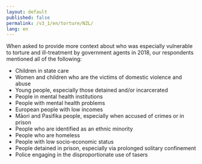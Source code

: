 ```yaml
---
layout: default
published: false
permalink: /v3_1/en/torture/NZL/
lang: en
---
```


When asked to provide more context about who was especially vulnerable to torture and ill-treatment by government agents in 2018, our respondents mentioned all of the following:
-	Children in state care
-	Women and children who are the victims of domestic violence and abuse
-	Young people, especially those detained and/or incarcerated
-	People in mental health institutions
-	People with mental health problems
-	European people with low incomes
-	Māori and Pasifika people, especially when accused of crimes or in prison
-	People who are identified as an ethnic minority
-	People who are homeless
-	People with low socio-economic status
-	People detained in prison, especially via prolonged solitary confinement
-	Police engaging in the disproportionate use of tasers

